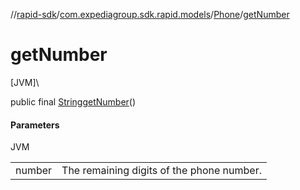 //[rapid-sdk](../../../index.md)/[com.expediagroup.sdk.rapid.models](../index.md)/[Phone](index.md)/[getNumber](get-number.md)

# getNumber

[JVM]\

public final [String](https://docs.oracle.com/javase/8/docs/api/java/lang/String.html)[getNumber](get-number.md)()

#### Parameters

JVM

| | |
|---|---|
| number | The remaining digits of the phone number. |
